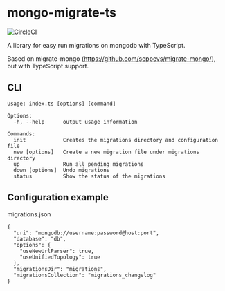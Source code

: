 # mongo-migrate-ts
[![CircleCI](https://circleci.com/gh/mycodeself/mongo-migrate-ts.svg?style=svg)](https://circleci.com/gh/mycodeself/mongo-migrate-ts)


A library for easy run migrations on mongodb with TypeScript.

Based on migrate-mongo (https://github.com/seppevs/migrate-mongo/), but with TypeScript support.

## CLI
```
Usage: index.ts [options] [command]

Options:
  -h, --help      output usage information

Commands:
  init            Creates the migrations directory and configuration file
  new [options]   Create a new migration file under migrations directory
  up              Run all pending migrations
  down [options]  Undo migrations
  status          Show the status of the migrations
```

## Configuration example
migrations.json
```
{
  "uri": "mongodb://username:password@host:port",
  "database": "db",
  "options": {
    "useNewUrlParser": true,
    "useUnifiedTopology": true
  },
  "migrationsDir": "migrations",
  "migrationsCollection": "migrations_changelog"
}
```